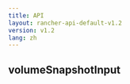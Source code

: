 ```yaml
---
title: API
layout: rancher-api-default-v1.2
version: v1.2
lang: zh
---
```


## volumeSnapshotInput





